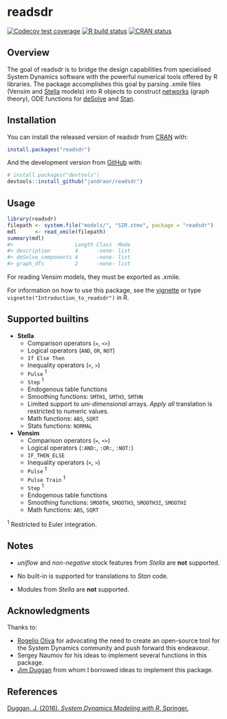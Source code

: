 
<!-- README.md is generated from README.Rmd. Please edit that file -->

# readsdr

<!-- badges: start -->

[![Codecov test
coverage](https://codecov.io/gh/jandraor/readsdr/branch/master/graph/badge.svg)](https://codecov.io/gh/jandraor/readsdr?branch=master)
[![R build
status](https://github.com/jandraor/readsdr/workflows/R-CMD-check/badge.svg)](https://github.com/jandraor/readsdr/actions)
[![CRAN
status](https://www.r-pkg.org/badges/version/readsdr)](https://CRAN.R-project.org/package=readsdr)
<!-- badges: end -->

## Overview

The goal of readsdr is to bridge the design capabilities from
specialised System Dynamics software with the powerful numerical tools
offered by R libraries. The package accomplishes this goal by parsing
.xmile files (Vensim and [Stella](https://www.iseesystems.com/) models)
into R objects to construct [networks](https://igraph.org) (graph
theory), ODE functions for
[deSolve](http://desolve.r-forge.r-project.org/) and
[Stan](https://mc-stan.org/).

## Installation

You can install the released version of readsdr from
[CRAN](https://CRAN.R-project.org) with:

``` r
install.packages("readsdr")
```

And the development version from [GitHub](https://github.com/) with:

``` r
# install.packages("devtools")
devtools::install_github("jandraor/readsdr")
```

## Usage

``` r
library(readsdr)
filepath <- system.file("models/", "SIR.stmx", package = "readsdr")
mdl      <- read_xmile(filepath) 
summary(mdl)
#>                    Length Class  Mode
#> description        4      -none- list
#> deSolve_components 4      -none- list
#> graph_dfs          2      -none- list
```

For reading Vensim models, they must be exported as .xmile.

For information on how to use this package, see the
[vignette](https://CRAN.R-project.org/package=readsdr/vignettes/Introduction_to_readsdr.html)
or type `vignette("Introduction_to_readsdr")` in R.

## Supported builtins

  - **Stella**
      - Comparison operators (`=`, `<>`)
      - Logical operators (`AND`, `OR`, `NOT`)
      - `If Else Then`
      - Inequality operators (`<`, `>`)
      - `Pulse` <sup>1</sup>
      - `Step` <sup>1</sup>
      - Endogenous table functions
      - Smoothing functions: `SMTH1`, `SMTH3`, `SMTHN`
      - Limited support to *uni-dimensional* arrays. *Apply all*
        translation is restricted to numeric values.
      - Math functions: `ABS`, `SQRT`
      - Stats functions: `NORMAL`
  - **Vensim**
      - Comparison operators (`=`, `<>`)
      - Logical operators (`:AND:`, `:OR:`, `:NOT:`)
      - `IF_THEN_ELSE`
      - Inequality operators (`<`, `>`)
      - `Pulse` <sup>1</sup>
      - `Pulse Train` <sup>1</sup>
      - `Step` <sup>1</sup>
      - Endogenous table functions
      - Smoothing functions: `SMOOTH`, `SMOOTH3`, `SMOOTH3I`, `SMOOTHI`
      - Math functions: `ABS`, `SQRT`

<sup>1</sup> Restricted to Euler integration.

## Notes

  - *uniflow* and *non-negative* stock features from *Stella* are
    **not** supported.

  - No built-in is supported for translations to *Stan* code.

  - Modules from *Stella* are **not** supported.

## Acknowledgments

Thanks to:

  - [Rogelio Oliva](http://people.tamu.edu/~roliva/) for advocating the
    need to create an open-source tool for the System Dynamics community
    and push forward this endeavour.
  - Sergey Naumov for his ideas to implement several functions in this
    package.
  - [Jim
    Duggan](http://www.nuigalway.ie/our-research/people/engineering-and-informatics/jamesduggan/)
    from whom I borrowed ideas to implement this package.

## References

[Duggan, J. (2016). *System Dynamics Modeling with R*.
Springer.](https://www.springer.com/us/book/9783319340418)
